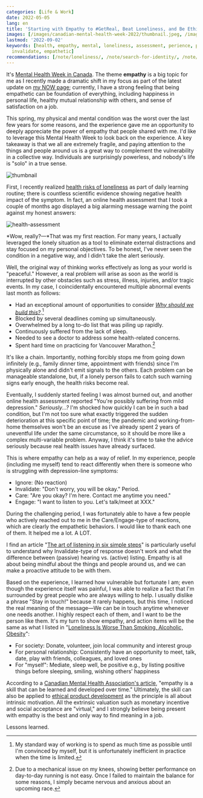 ```yaml
---
categories: [Life & Work]
date: 2022-05-05
lang: en
title: 'Starting with Empathy to #GetReal, Beat Loneliness, and Be Ethical. #MentalHealthWeek'
images: [/images/canadian-mental-health-week-2022/thumbnail.jpeg, /images/canadian-mental-health-week-2022/health-assessment.png]
lastmod: '2022-09-02'
keywords: [health, empathy, mental, loneliness, assessment, perience, people, warning,
  invalidate, empathetic]
recommendations: [/note/loneliness/, /note/search-for-identity/, /note/first-month-as-self-employed/]
---
```


It's [Mental Health Week in Canada](https://www.mentalhealthweek.ca/). The theme **empathy** is a big topic for me as I recently made a dramatic shift in my focus as part of the latest update on [my NOW page](/now/); currently, I have a strong feeling that being empathetic can be foundation of everything, including happiness in personal life, healthy mutual relationship with others, and sense of satisfaction on a job.

This spring, my physical and mental condition was the worst over the last few years for some reasons, and the experience gave me an opportunity to deeply appreciate the power of empathy that people shared with me. I'd like to leverage this Mental Health Week to look back on the experience. A key takeaway is that we all are extremely fragile, and paying attention to the things and people around us is a great way to complement the vulnerability in a collective way. Individuals are surprisingly powerless, and nobody's life is "solo" in a true sense.

![thumbnail](/images/canadian-mental-health-week-2022/thumbnail.jpeg)

First, I recently realized [health risks of loneliness](/note/loneliness/) as part of daily learning routine; there is countless scientific evidence showing negative health impact of the symptom. In fact, an online health assessment that I took a couple of months ago displayed a big alarming message warning the point against my honest answers:

![health-assessment](/images/canadian-mental-health-week-2022/health-assessment.png)

*Wow, really?&mdash;*That was my first reaction. For many years, I actually leveraged the lonely situation as a tool to eliminate external distractions and stay focused on my personal objectives. To be honest, I've never seen the condition in a negative way, and I didn't take the alert seriously.

Well, the original way of thinking works effectively as long as your world is "peaceful." However, a real problem will arise as soon as the world is interrupted by other obstacles such as stress, illness, injuries, and/or tragic events. In my case, I coincidentally encountered multiple abnormal events last month as follows:

- Had an exceptional amount of opportunities to consider [*Why should we build this?*](/note/foundations-of-humane-technology/).[^1]
- Blocked by several deadlines coming up simultaneously.
- Overwhelmed by a long to-do list that was piling up rapidly.
- Continuously suffered from the lack of sleep.
- Needed to see a doctor to address some health-related concerns.
- Spent hard time on practicing for Vancouver Marathon.[^2]

It's like a chain. Importantly, nothing forcibly stops me from going down infinitely (e.g., family dinner time, appointment with friends) since I'm physically alone and didn't emit signals to the others. Each problem can be manageable standalone, but, if a lonely person fails to catch such warning signs early enough, the health risks become real.

Eventually, I suddenly started feeling I was almost burned out, and another online health assessment reported "You're possibly suffering from mild depression." *Seriously...?* I'm shocked how quickly I can be in such a bad condition, but I'm not too sure what exactly triggered the sudden deterioration at this specific point of time; the pandemic and working-from-home themselves won't be an excuse as I've already spent 2 years of uneventful life under the same circumstance, so it should be more like a complex multi-variable problem. Anyway, I think it's time to take the advice seriously because real health issues have already surfaced.

This is where empathy can help as a way of relief. In my experience, people (including me myself) tend to react differently when there is someone who is struggling with depression-line symptoms:

- Ignore: (No reaction)
- Invalidate: "Don't worry, you will be okay." Period.
- Care: "Are you okay? I'm here. Contact me anytime you need."
- Engage: "I want to listen to you. Let's talk/meet at XXX."

During the challenging period, I was fortunately able to have a few people who actively reached out to me in the Care/Engage-type of reactions, which are clearly the empathetic behaviors. I would like to thank each one of them. It helped me a lot. A LOT.

I find an article "[The art of listening in six simple steps](https://www.mentalhealthweek.ca/the-art-of-listening-in-six-steps/)" is particularly useful to understand why Invalidate-type of response doesn't work and what the difference between (passive) hearing vs. (active) listing. Empathy is all about being mindful about the things and people around us, and we can make a proactive attitude to be with them.

Based on the experience, I learned how vulnerable but fortunate I am; even though the experience itself was painful, I was able to realize a fact that I'm surrounded by great people who are always willing to help. I usually dislike a phrase "Stay in touch!" because it rarely happens, but this time, I noticed the real meaning of the message&mdash;We can be in touch anytime whenever one needs another. I highly respect each of them, and I want to be the person like them. It's my turn to show empathy, and action items will be the same as what I listed in "[Loneliness Is Worse Than Smoking, Alcoholic, Obesity](/note/loneliness/)":

- For society: Donate, volunteer, join local community and interest group
- For personal relationship: Consistently have an opportunity to meet, talk, date, play with friends, colleagues, and loved ones
- For "myself": Mediate, sleep well, be positive e.g., by listing positive things before sleeping, smiling, wishing others’ happiness

According to a [Canadian Mental Health Association's article](https://www.mentalhealthweek.ca/empathy-a-skill-you-can-learn/), "empathy is a skill that can be learned and developed over time." Ultimately, the skill can also be applied to [ethical product development](/note/ethical-product-developer/) as the principle is all about intrinsic motivation. All the extrinsic valuation such as monetary incentive and social acceptance are "virtual," and I strongly believe being present with empathy is the best and only way to find meaning in a job.

Lessons learned.

[^1]: My standard way of working is to spend as much time as possible until I'm convinced by myself, but it is unfortunately inefficient in practice when the time is limited.
[^2]: Due to a mechanical issue on my knees, showing better performance on day-to-day running is not easy. Once I failed to maintain the balance for some reasons, I simply became nervous and anxious about an upcoming race.

